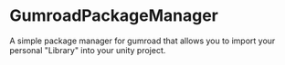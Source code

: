 # GumroadPackageManager
A simple package manager for gumroad that allows you to import your personal "Library" into your unity project.
